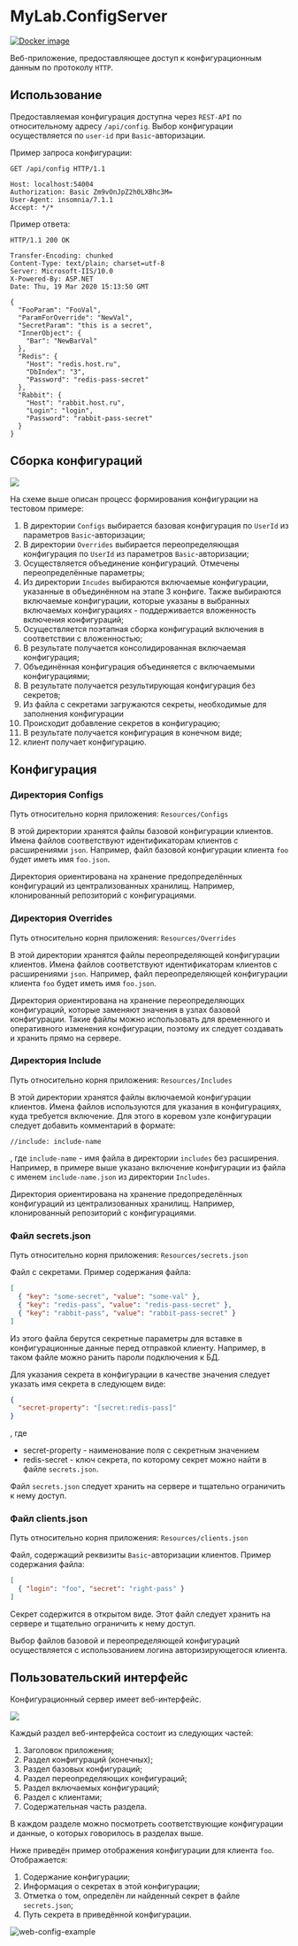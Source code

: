# MyLab.ConfigServer

[![Docker image](https://img.shields.io/docker/v/ozzyext/mylab-config-server?sort=semver)](https://hub.docker.com/r/ozzyext/mylab-config-server)

Веб-приложение, предоставляющее доступ к конфигурационным данным по протоколу `HTTP`.

## Использование

Предоставляемая конфигурация доступна через `REST-API` по относительному адресу `/api/config`. Выбор конфигурации осуществляется по `user-id` при `Basic`-авторизации. 

Пример запроса конфигурации:

```
GET /api/config HTTP/1.1

Host: localhost:54004
Authorization: Basic Zm9vOnJpZ2h0LXBhc3M=
User-Agent: insomnia/7.1.1
Accept: */*
```

Пример ответа:

```
HTTP/1.1 200 OK

Transfer-Encoding: chunked
Content-Type: text/plain; charset=utf-8
Server: Microsoft-IIS/10.0
X-Powered-By: ASP.NET
Date: Thu, 19 Mar 2020 15:13:50 GMT

{
  "FooParam": "FooVal",
  "ParamForOverride": "NewVal",
  "SecretParam": "this is a secret",
  "InnerObject": {
    "Bar": "NewBarVal"
  },
  "Redis": {
    "Host": "redis.host.ru",
    "DbIndex": "3",
    "Password": "redis-pass-secret"
  },
  "Rabbit": {
    "Host": "rabbit.host.ru",
    "Login": "login",
    "Password": "rabbit-pass-secret"
  }
}
```

## Сборка конфигураций
![](./doc/my-lab-config-server.png)


На схеме выше описан процесс формирования конфигурации на тестовом примере:

1. В директории `Configs` выбирается базовая конфигурация по `UserId` из параметров `Basic`-авторизации;
2. В директории `Overrides` выбирается переопределяющая конфигурация по `UserId` из параметров `Basic`-авторизации;
3. Осуществляется объединение конфигураций. Отмечены переопределённые параметры;
4. Из директории `Incudes` выбираются включаемые конфигурации, указанные в объединённом на этапе 3 конфиге. Также выбираются включаемые конфигурации, которые указаны в выбранных включаемых конфигурациях - поддерживается вложенность включения конфигураций;
5. Осуществляется поэтапная сборка конфигураций включения в соответствии с вложенностью;
6. В результате получается консолидированная включаемая конфигурация;
7. Объединённая конфигурация объединяется с включаемыми конфигурациями;
8. В результате получается результирующая конфигурация без секретов;
9. Из файла с секретами загружаются секреты, необходимые для заполнения конфигурации
10. Происходит добавление секретов в конфигурацию;
11. В результате получается конфигурация в конечном виде;
12. клиент получает конфигурацию.

## Конфигурация

### Директория Configs

Путь относительно корня приложения: `Resources/Configs`

В этой директории хранятся файлы базовой конфигурации клиентов. Имена файлов соответствуют идентификаторам клиентов с расширениями `json`. Например, файл базовой конфигурации клиента `foo` будет иметь имя `foo.json`.

Директория ориентирована на хранение предопределённых конфигураций из централизованных хранилищ. Например, клонированный репозиторий с конфигурациями.

### Директория Overrides

Путь относительно корня приложения: `Resources/Overrides`

В этой директории хранятся файлы переопределяющей конфигурации клиентов. Имена файлов соответствуют идентификаторам клиентов с расширениями `json`. Например, файл переопределяющей конфигурации клиента `foo` будет иметь имя `foo.json`.

Директория ориентирована на хранение переопределяющих конфигураций, которые заменяют значения в узлах базовой конфигурации. Такие файлы можно использовать для временного и оперативного изменения конфигурации, поэтому их следует создавать и хранить прямо на сервере.

### Директория Include

Путь относительно корня приложения: `Resources/Includes`

В этой директории хранятся файлы включаемой конфигурации клиентов. Имена файлов используются для указания в конфигурациях, куда требуется включение. Для этого в коревом узле конфигурации следует добавить комментарий в формате:

```
//include: include-name
```

, где `include-name` - имя файла в директории `includes` без расширения. Например, в примере выше указано включение конфигурации из файла с именем `include-name.json` из директории `Includes`.

Директория ориентирована на хранение предопределённых конфигураций из централизованных хранилищ. Например, клонированный репозиторий с конфигурациями.

### Файл secrets.json

Путь относительно корня приложения: `Resources/secrets.json`

Файл с секретами. Пример содержания файла:

```json
[
  { "key": "some-secret", "value": "some-val" },
  { "key": "redis-pass", "value": "redis-pass-secret" },
  { "key": "rabbit-pass", "value": "rabbit-pass-secret" }
]
```

Из этого файла берутся секретные параметры для вставке в конфигурационные данные перед отправкой клиенту. Например, в таком файле можно ранить пароли подключения к БД. 

Для указания секрета в конфигурации в качестве значения следует указать имя секрета в следующем виде:

```json
{
  "secret-property": "[secret:redis-pass]"
}
```

, где

* secret-property - наименование поля с секретным значением
* redis-secret - ключ секрета, по которому секрет можно найти в файле `secrets.json`.

Файл `secrets.json` следует хранить на сервере и тщательно ограничить к нему доступ.

### Файл clients.json

Путь относительно корня приложения: `Resources/clients.json`

Файл, содержащий реквизиты `Basic`-авторизации клиентов. Пример содержания файла:

```json
[
  { "login": "foo", "secret": "right-pass" }
]
```

Секрет содержится в открытом виде. Этот файл следует хранить на сервере и тщательно ограничить к нему доступ.

Выбор файлов базовой и переопределяющей конфигураций осуществляется с использованием логина авторизирующегося клиента.

## Пользовательский интерфейс

Конфигурационный сервер имеет веб-интерфейс.

![](./doc/main-web-page.png)

Каждый раздел веб-интерфейса состоит из следующих частей:

1. Заголовок приложения;
2. Раздел конфигураций (конечных);
3. Раздел базовых конфигураций;
4. Раздел переопределяющих конфигураций;
5. Раздел включаемых конфигураций;
6. Раздел с клиентами;
7. Содержательная часть раздела.

В каждом разделе можно посмотреть соответствующие конфигурации и данные, о которых говорилось в разделах выше. 

Ниже приведён пример отображения конфигурации для клиента `foo`.  Отображается:

1. Содержание конфигурации;
2. Информация о секретах в этой конфигурации;
3. Отметка о том, определён ли найденный секрет в файле `secrets.json`;
4. Путь секрета в приведённой конфигурации.

![web-config-example](./doc/web-config-example.png)

